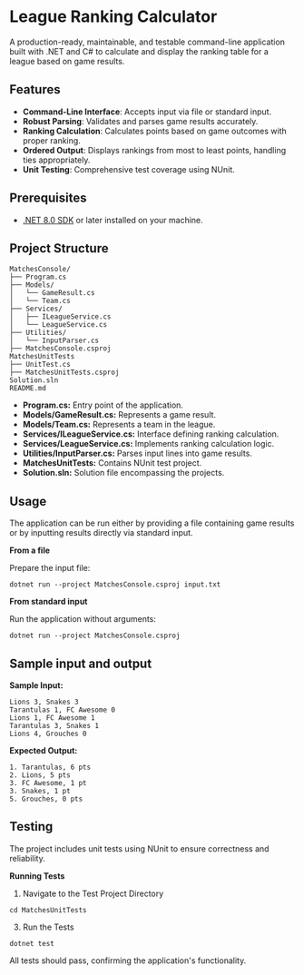 # League Ranking Calculator

A production-ready, maintainable, and testable command-line application built with .NET and C# to calculate and display the ranking table for a league based on game results.

## Features

- **Command-Line Interface**: Accepts input via file or standard input.
- **Robust Parsing**: Validates and parses game results accurately.
- **Ranking Calculation**: Calculates points based on game outcomes with proper ranking.
- **Ordered Output**: Displays rankings from most to least points, handling ties appropriately.
- **Unit Testing**: Comprehensive test coverage using NUnit.

## Prerequisites

- [.NET 8.0 SDK](https://dotnet.microsoft.com/es-es/download/dotnet/8.0) or later installed on your machine.

## Project Structure

    MatchesConsole/
    ├── Program.cs
    ├── Models/
    │   └── GameResult.cs
    │   └── Team.cs
    ├── Services/
    │   ├── ILeagueService.cs
    │   └── LeagueService.cs
    ├── Utilities/
    │   └── InputParser.cs
    ├── MatchesConsole.csproj
    MatchesUnitTests
    ├── UnitTest.cs
    ├── MatchesUnitTests.csproj
    Solution.sln
    README.md

- **Program.cs:** Entry point of the application.
- **Models/GameResult.cs:** Represents a game result.
- **Models/Team.cs:** Represents a team in the league.
- **Services/ILeagueService.cs:** Interface defining ranking calculation.
- **Services/LeagueService.cs:** Implements ranking calculation logic.
- **Utilities/InputParser.cs:** Parses input lines into game results.
- **MatchesUnitTests:** Contains NUnit test project.
- **Solution.sln:** Solution file encompassing the projects.

## Usage

The application can be run either by providing a file containing game results or by inputting results directly via standard input.

**From a file**

Prepare the input file:

    dotnet run --project MatchesConsole.csproj input.txt

**From standard input**

Run the application without arguments:

    dotnet run --project MatchesConsole.csproj

## Sample input and output

**Sample Input:**

    Lions 3, Snakes 3
    Tarantulas 1, FC Awesome 0
    Lions 1, FC Awesome 1
    Tarantulas 3, Snakes 1
    Lions 4, Grouches 0

**Expected Output:**

    1. Tarantulas, 6 pts
    2. Lions, 5 pts
    3. FC Awesome, 1 pt
    3. Snakes, 1 pt
    5. Grouches, 0 pts


## Testing

The project includes unit tests using NUnit to ensure correctness and reliability.

**Running Tests**

  1. Navigate to the Test Project Directory
     
    cd MatchesUnitTests


  3. Run the Tests
     
    dotnet test

All tests should pass, confirming the application's functionality.
